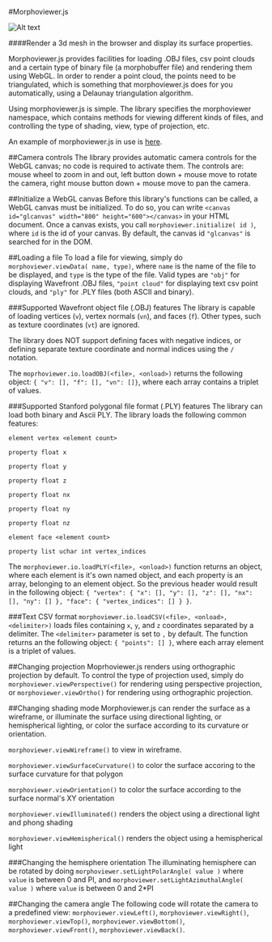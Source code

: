 #Morphoviewer.js

![Alt text](https://cdn.rawgit.com/Nelarius/Morphoviewer/master/images/toothbanner.png "Akodon serrensis")

####Render a 3d mesh in the browser and display its surface properties.

Morphoviewer.js provides facilities for loading .OBJ files, csv point clouds and a certain type of binary file (a
morphobuffer file) and rendering them using WebGL. In order to render a point cloud, the points need to be triangulated,
which is something that morphoviewer.js does for you automatically, using a Delaunay triangulation algorithm.

Using morphoviewer.js is simple. The library specifies the morphoviewer namespace, which contains methods for viewing
different kinds of files, and controlling the type of shading, view, type of projection, etc.

An example of morphoviewer.js in use is [here](https://github.com/Nelarius/Nelarius.github.io/blob/master/index.html).

##Camera controls
The library provides automatic camera controls for the WebGL canvas; no code is required to activate them. The controls
are: mouse wheel to zoom in and out, left button down + mouse move to rotate the camera, right mouse button down + 
mouse move to pan the camera.

##Initialize a WebGL canvas
Before this library's functions can be called, a WebGL canvas must be initialized. To do so, you can write 
`<canvas id="glcanvas" width="800" height="600"></canvas>` in your HTML document. Once a canvas exists, you 
call `morphoviewer.initialize( id )`, where `id` is the id of your canvas. By default, the canvas id `"glcanvas"` 
is searched for in the DOM.

##Loading a file
To load a file for viewing, simply do `morphoviewer.viewData( name, type)`, where `name` is the name of the file to be displayed,
and `type` is the type of the file. Valid types are `"obj"` for displaying Wavefront .OBJ files, `"point cloud"` for
displaying text csv point clouds, and `"ply"` for .PLY files (both ASCII and binary).

###Supported Wavefront object file (.OBJ) features
The library is capable of loading vertices (`v`), vertex normals (`vn`), and faces (`f`). Other types, such as texture
coordinates (`vt`) are ignored.

The library does NOT support defining faces with negative indices, or defining separate texture coordinate and normal
indices using the `/` notation.

The `moprhoviewer.io.loadOBJ(<file>, <onload>)` returns the following object: `{ "v": [], "f": [], "vn": []}`, where
each array contains a triplet of values.

###Supported Stanford polygonal file format (.PLY) features
The library can load both binary and Ascii PLY. The library loads the following common features:

`element vertex <element count>`

`property float x`

`property float y`

`property float z`

`property float nx`

`property float ny`

`property float nz`

`element face <element count>`

`property list uchar int vertex_indices`

The `morphoviewer.io.loadPLY(<file>, <onload>)` function returns an object, where each element is it's own named object, and each
property is an array, belonging to an element object. So the previous header would result in the following object: 
`{ "vertex": { "x": [], "y": [], "z": [], "nx": [], "ny": [] }, "face": { "vertex_indices": [] } }`.

###Text CSV format
`morphoviewer.io.loadCSV(<file>, <onload>, <delimiter>)` loads files containing `x`, `y`, and `z` coordinates separated
 by a delimiter. The `<delimiter>` parameter is set to `,` by default. The function returns an the following object:
 `{ "points": [] }`, where each array element is a triplet of values.

##Changing projection
Moprhoviewer.js renders using orthographic projection by default. To control the type of projection used, simply
do `morphoviewer.viewPerspective()` for rendering using perspective projection, or `morphoviewer.viewOrtho()` for
rendering using orthographic projection.

##Changing shading mode
Morphoviewer.js can render the surface as a wireframe, or illuminate the surface using directional lighting, or 
hemispherical lighting, or color the surface according to its curvature or orientation.

`morphoviewer.viewWireframe()` to view in wireframe.

`morphoviewer.viewSurfaceCurvature()` to color the surface accoring to the surface curvature for that polygon

`morphoviewer.viewOrientation()` to color the surface according to the surface normal's XY orientation

`morphoviewer.viewIlluminated()` renders the object using a directional light and phong shading

`morphoviewer.viewHemispherical()` renders the object using a hemispherical light

###Changing the hemisphere orientation
The illuminating hemisphere can be rotated by doing
`morphoviewer.setLightPolarAngle( value )` where `value` is between 0 and PI, and
`morphoviewer.setLightAzimuthalAngle( value )` where `value` is between 0 and 2*PI

##Changing the camera angle
The following code will rotate the camera to a predefined view: `morphoviewer.viewLeft()`, `morphoviewer.viewRight()`,
`morphoviewer.viewTop()`, `morphoviewer.viewBottom()`, `morphoviewer.viewFront()`, `morphoviewer.viewBack()`.

